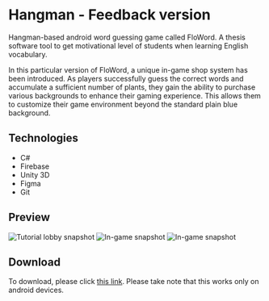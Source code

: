 # Hangman - Feedback version
Hangman-based android word guessing game called FloWord. A thesis software tool to get motivational level of students when learning English vocabulary.

In this particular version of FloWord, a unique in-game shop system has been introduced. As players successfully guess the correct words and accumulate a sufficient number of plants, they gain the ability to purchase various backgrounds to enhance their gaming experience. This allows them to customize their game environment beyond the standard plain blue background.
## Technologies
 - C#
 - Firebase
 - Unity 3D
 - Figma
 - Git
## Preview
![Tutorial lobby snapshot](https://scontent.fmnl33-3.fna.fbcdn.net/v/t1.15752-9/320243841_3369141460000474_1226459404483264655_n.jpg?_nc_cat=110&ccb=1-7&_nc_sid=ae9488&_nc_aid=0&_nc_eui2=AeFrXLGKjIT7tfN-VkCivVlNBSgfs98Y1A8FKB-z3xjUD_QeV6DcbWfrBz0Aew4Do1BRvzNNkKIAzaS1HXzBwEHe&_nc_ohc=8EERXcjDX9sAX9b5gzb&_nc_ht=scontent.fmnl33-3.fna&oh=03_AdQBQc5lhmA-am1YcwgWdZBwMFWpDVFCQ_ltJK1JJ-MrrA&oe=652E014F)
![In-game snapshot](https://scontent.fmnl33-1.fna.fbcdn.net/v/t1.15752-9/318948940_671498977795781_2186610864698991232_n.jpg?_nc_cat=100&ccb=1-7&_nc_sid=ae9488&_nc_eui2=AeFW2kWohZemmZSYKZdk-zFGvihTzhDidmi-KFPOEOJ2aAexZXfLXU3lysTKtY2UFwx3BWY69K37ZS9F1Jl0kRgG&_nc_ohc=-EKZKRmVPrQAX9VqFpc&_nc_oc=AQkqjSQMuOBAtYjt8lHXiepk48tfAmA-FtQpKlxRnUR4y9x_HEpOLpA-I8V14-4lmZJ6erfx5SgmrwKS_nH28JSt&_nc_ht=scontent.fmnl33-1.fna&oh=03_AdQixr3-OTAYXHeIRj0fkg-E2mUy3DbTT5OSwU_veAJr6A&oe=652DF45F)
![In-game snapshot](https://github.com/msllagas/hangman_v1-feeback/assets/94226891/e610c1b0-b573-4889-9fdf-f79caff6fd14)
## Download
To download, please click [this link](https://www.mediafire.com/file/0n9cqfm4lniu9us/floword-feedback.apk/file?fbclid=IwAR3XFeoFdaQT5cMpdZrc3Sq0kZOQIEaTu4R0H38V6UR4nnMBgHZ033PAC4w). Please take note that this works only on android devices.
